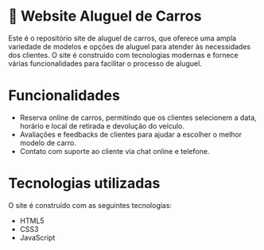 # 🚗 Website Aluguel de Carros
Este é o repositório site de aluguel de carros, que oferece uma ampla variedade de modelos e opções de aluguel para atender às necessidades dos clientes. O site é construído com tecnologias modernas e fornece várias funcionalidades para facilitar o processo de aluguel.

# Funcionalidades
- Reserva online de carros, permitindo que os clientes selecionem a data, horário e local de retirada e devolução do veículo.
- Avaliações e feedbacks de clientes para ajudar a escolher o melhor modelo de carro.
- Contato com suporte ao cliente via chat online e telefone.

# Tecnologias utilizadas
O site é construído com as seguintes tecnologias:

- HTML5 
- CSS3
- JavaScript
